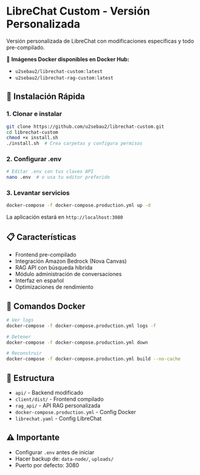 # LibreChat Custom - Versión Personalizada

Versión personalizada de LibreChat con modificaciones específicas y todo pre-compilado.

🐳 **Imágenes Docker disponibles en Docker Hub:**
- `u2sebau2/librechat-custom:latest`
- `u2sebau2/librechat-rag-custom:latest`

## 🚀 Instalación Rápida

### 1. Clonar e instalar
```bash
git clone https://github.com/u2sebau2/librechat-custom.git
cd librechat-custom
chmod +x install.sh
./install.sh  # Crea carpetas y configura permisos
```

### 2. Configurar .env
```bash
# Editar .env con tus claves API
nano .env  # o usa tu editor preferido
```

### 3. Levantar servicios
```bash
docker-compose -f docker-compose.production.yml up -d
```

La aplicación estará en `http://localhost:3080`

## 📋 Características

- Frontend pre-compilado
- Integración Amazon Bedrock (Nova Canvas)
- RAG API con búsqueda híbrida  
- Módulo administración de conversaciones
- Interfaz en español
- Optimizaciones de rendimiento

## 🐳 Comandos Docker

```bash
# Ver logs
docker-compose -f docker-compose.production.yml logs -f

# Detener
docker-compose -f docker-compose.production.yml down

# Reconstruir
docker-compose -f docker-compose.production.yml build --no-cache
```

## 📁 Estructura
- `api/` - Backend modificado
- `client/dist/` - Frontend compilado
- `rag_api/` - API RAG personalizada
- `docker-compose.production.yml` - Config Docker
- `librechat.yaml` - Config LibreChat

## ⚠️ Importante
- Configurar `.env` antes de iniciar
- Hacer backup de: `data-node/`, `uploads/`
- Puerto por defecto: 3080
